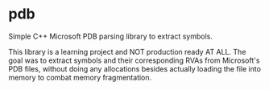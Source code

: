 # pdb
Simple C++ Microsoft PDB parsing library to extract symbols.

This library is a learning project and NOT production ready AT ALL.
The goal was to extract symbols and their corresponding RVAs from Microsoft's PDB files,
without doing any allocations besides actually loading the file into memory to combat memory fragmentation.
